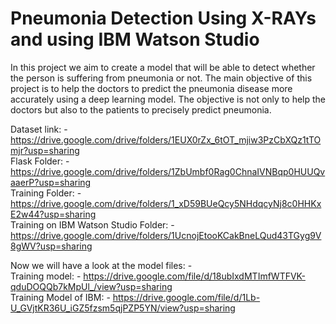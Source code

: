 # Pneumonia Detection Using X-RAYs and using IBM Watson Studio

In this project we aim to create a model that will be able to detect whether the person is suffering from pneumonia or not. The main objective of this project is to help the doctors to predict the pneumonia disease more accurately using a deep learning model. The objective is not only to help the doctors but also to the patients to precisely predict pneumonia.

Dataset link: - https://drive.google.com/drive/folders/1EUX0rZx_6tOT_mjiw3PzCbXQz1tTOmjr?usp=sharing
<br>Flask Folder: - https://drive.google.com/drive/folders/1ZbUmbf0Rag0ChnaIVNBqp0HUUQvaaerP?usp=sharing
<br>Training Folder: - https://drive.google.com/drive/folders/1_xD59BUeQcy5NHdqcyNj8c0HHKxE2w44?usp=sharing
<br>Training on IBM Watson Studio Folder: - https://drive.google.com/drive/folders/1UcnojEtooKCakBneLQud43TGyg9V8gWV?usp=sharing

Now we will have a look at the model files: - 
<br>Training model: - https://drive.google.com/file/d/18ubIxdMTImfWTFVK-qduDOQQb7kMpUl_/view?usp=sharing
<br>Training Model of IBM: - https://drive.google.com/file/d/1Lb-U_GVjtKR36U_iGZ5fzsm5qjPZP5YN/view?usp=sharing
